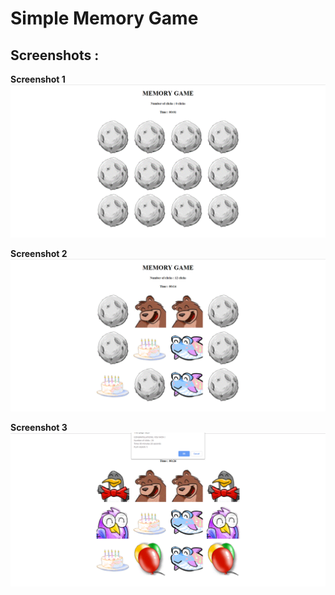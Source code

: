 # Simple Memory Game

## Screenshots :

**Screenshot 1**
![Screenshot#1](Screenshots/Screenshot1.png?raw=true "Screenshot 1")

**Screenshot 2**
![Screenshot#2](Screenshots/Screenshot2.png?raw=true "Screenshot 2")

**Screenshot 3**
![Screenshot#3](Screenshots/Screenshot3.png?raw=true "Screenshot 3")
